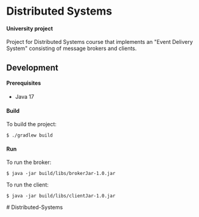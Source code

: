 # Distributed Systems

#### University project

Project for Distributed Systems course that implements an "Event Delivery System" consisting of message brokers and clients.

## Development

#### Prerequisites

- Java 17

#### Build

To build the project:

```$ ./gradlew build```

#### Run

To run the broker:

```$ java -jar build/libs/brokerJar-1.0.jar  ```

To run the client:

```$ java -jar build/libs/clientJar-1.0.jar  ```

#   D i s t r i b u t e d - S y s t e m s  
 